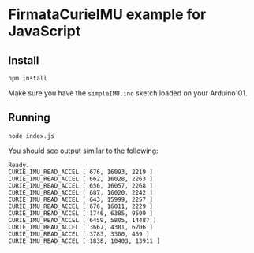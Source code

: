 # FirmataCurieIMU example for JavaScript

## Install

```
npm install
```

Make sure you have the `simpleIMU.ino` sketch loaded on your Arduino101.

## Running

```
node index.js
```

You should see output similar to the following:
```
Ready.
CURIE_IMU_READ_ACCEL [ 676, 16093, 2219 ]
CURIE_IMU_READ_ACCEL [ 662, 16028, 2263 ]
CURIE_IMU_READ_ACCEL [ 656, 16057, 2268 ]
CURIE_IMU_READ_ACCEL [ 687, 16020, 2242 ]
CURIE_IMU_READ_ACCEL [ 643, 15999, 2257 ]
CURIE_IMU_READ_ACCEL [ 676, 16011, 2229 ]
CURIE_IMU_READ_ACCEL [ 1746, 6385, 9509 ]
CURIE_IMU_READ_ACCEL [ 6459, 5805, 14487 ]
CURIE_IMU_READ_ACCEL [ 3667, 4381, 6206 ]
CURIE_IMU_READ_ACCEL [ 3783, 3300, 469 ]
CURIE_IMU_READ_ACCEL [ 1838, 10403, 13911 ]
```
